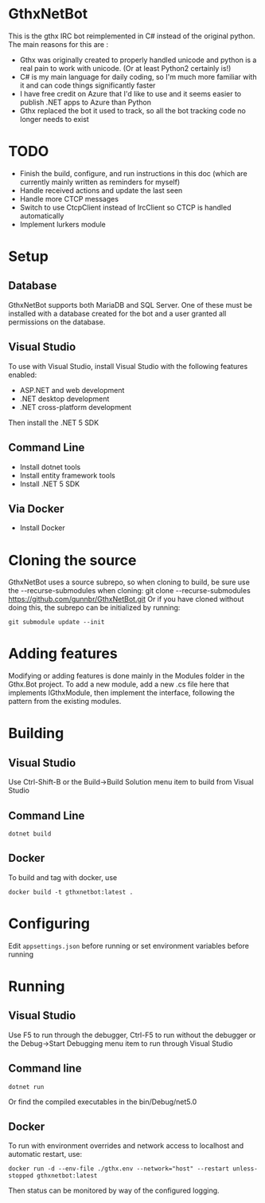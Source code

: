 # GthxNetBot
This is the gthx IRC bot reimplemented in C# instead of the original python.
The main reasons for this are :
* Gthx was originally created to properly handled unicode and python is a real pain to work with unicode. (Or at least Python2 certainly is!)
* C# is my main language for daily coding, so I'm much more familiar with it and can code things significantly faster
* I have free credit on Azure that I'd like to use and it seems easier to publish .NET apps to Azure than Python
* Gthx replaced the bot it used to track, so all the bot tracking code no longer needs to exist

# TODO
* Finish the build, configure, and run instructions in this doc (which are currently mainly written as reminders for myself)
* Handle received actions and update the last seen
* Handle more CTCP messages
* Switch to use CtcpClient instead of IrcClient so CTCP is handled automatically
* Implement lurkers module

# Setup
## Database
GthxNetBot supports both MariaDB and SQL Server. One of these must be installed with a database created
for the bot and a user granted all permissions on the database.

## Visual Studio
To use with Visual Studio, install Visual Studio with the following features enabled:
* ASP.NET and web development
* .NET desktop development
* .NET cross-platform development

Then install the .NET 5 SDK

## Command Line
* Install dotnet tools
* Install entity framework tools
* Install .NET 5 SDK

## Via Docker
* Install Docker

# Cloning the source
GthxNetBot uses a source subrepo, so when cloning to build, be sure use the --recurse-submodules when cloning:
    git clone --recurse-submodules https://github.com/gunnbr/GthxNetBot.git
Or if you have cloned without doing this, the subrepo can be initialized by running:

    git submodule update --init

# Adding features
Modifying or adding features is done mainly in the Modules folder in the Gthx.Bot project. To add a new module,
add a new .cs file here that implements IGthxModule, then implement the interface, following the pattern from
the existing modules.

# Building
## Visual Studio
Use Ctrl-Shift-B or the Build->Build Solution menu item to build from Visual Studio

## Command Line
    dotnet build

## Docker
To build and tag with docker, use

    docker build -t gthxnetbot:latest .


# Configuring
Edit `appsettings.json` before running or set environment variables before running

# Running
## Visual Studio
Use F5 to run through the debugger, Ctrl-F5 to run without the debugger or the Debug->Start Debugging
menu item to run through Visual Studio

## Command line
    dotnet run
Or find the compiled executables in the bin/Debug/net5.0

## Docker
To run with environment overrides and network access to localhost and automatic restart, use:

    docker run -d --env-file ./gthx.env --network="host" --restart unless-stopped gthxnetbot:latest

Then status can be monitored by way of the configured logging.
